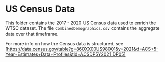 # US Census Data
This folder contains the 2017 - 2020 US Census data used to enrich the WTSC dataset. The file `CombinedDemographics.csv` contains the aggregate data over that timeframe.

For more info on how the Census data is structured, see [https://data.census.gov/table?g=860XX00US98001&y=2021&d=ACS+5-Year+Estimates+Data+Profiles&tid=ACSDP5Y2021.DP05]
